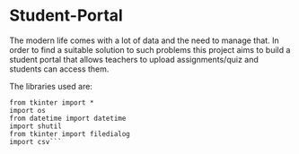# Student-Portal
The modern life comes with a lot of data and the need to manage that. In order to find a suitable solution to such problems this project aims to build a student portal that allows teachers to upload assignments/quiz and students can access them.

The libraries used are:
```
from tkinter import *
import os
from datetime import datetime
import shutil
from tkinter import filedialog
import csv```
